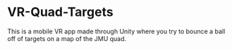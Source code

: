 # VR-Quad-Targets
 
This is a mobile VR app made through Unity where you try to bounce a ball off of targets on a map of the JMU quad.

